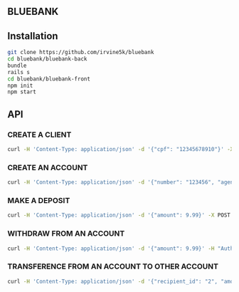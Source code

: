 ## BLUEBANK

## Installation
```bash
git clone https://github.com/irvine5k/bluebank
cd bluebank/bluebank-back
bundle
rails s
cd bluebank/bluebank-front
npm init
npm start
```

## API

### CREATE A CLIENT
```bash
curl -H 'Content-Type: application/json' -d '{"cpf": "12345678910"}' -X POST 'http://localhost:3000/clients'
```

### CREATE AN ACCOUNT
```bash
curl -H 'Content-Type: application/json' -d '{"number": "123456", "agency": "123", "client_id": 1}' -X POST 'http://localhost:3000/accounts'
```

### MAKE A DEPOSIT
```bash
curl -H 'Content-Type: application/json' -d '{"amount": 9.99}' -X POST 'http://localhost:9292/accounts/1/deposit'
```

### WITHDRAW FROM AN ACCOUNT
```bash
curl -H 'Content-Type: application/json' -d '{"amount": 9.99}' -H "Authorization: Bearer <ACCESS_TOKEN>" -X POST 'http://localhost:9292/accounts/1/withdraw'
```

### TRANSFERENCE FROM AN ACCOUNT TO OTHER ACCOUNT
```bash
curl -H 'Content-Type: application/json' -d '{"recipient_id": "2", "amount": 9.99}' -X POST 'http://localhost:9292/accounts/1/transfer'
```
